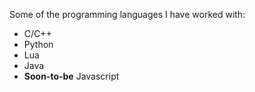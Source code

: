 Some of the programming languages I have worked with:
- C/C++
- Python
- Lua
- Java
- **Soon-to-be** Javascript
